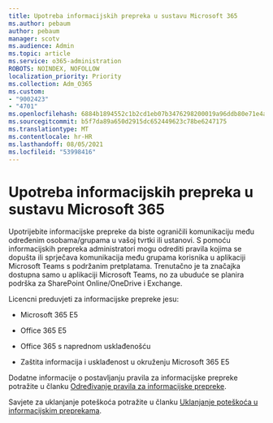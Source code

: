 ```yaml
---
title: Upotreba informacijskih prepreka u sustavu Microsoft 365
ms.author: pebaum
author: pebaum
manager: scotv
ms.audience: Admin
ms.topic: article
ms.service: o365-administration
ROBOTS: NOINDEX, NOFOLLOW
localization_priority: Priority
ms.collection: Adm_O365
ms.custom:
- "9002423"
- "4701"
ms.openlocfilehash: 6884b1894552c1b2cd1eb07b3476298200019a96ddb80e71e4ab5138015b40ac
ms.sourcegitcommit: b5f7da89a650d2915dc652449623c78be6247175
ms.translationtype: MT
ms.contentlocale: hr-HR
ms.lasthandoff: 08/05/2021
ms.locfileid: "53998416"
---
```

# <a name="using-information-barriers-in-microsoft-365"></a>Upotreba informacijskih prepreka u sustavu Microsoft 365

Upotrijebite informacijske prepreke da biste ograničili komunikaciju među određenim osobama/grupama u vašoj tvrtki ili ustanovi. S pomoću informacijskih prepreka administratori mogu odrediti pravila kojima se dopušta ili sprječava komunikacija među grupama korisnika u aplikaciji Microsoft Teams s podržanim pretplatama.  Trenutačno je ta značajka dostupna samo u aplikaciji Microsoft Teams, no za ubuduće se planira podrška za SharePoint Online/OneDrive i Exchange.

Licencni preduvjeti za informacijske prepreke jesu:

- Microsoft 365 E5

- Office 365 E5

- Office 365 s naprednom usklađenošću

- Zaštita informacija i usklađenost u okruženju Microsoft 365 E5

Dodatne informacije o postavljanju pravila za informacijske prepreke potražite u članku [Određivanje pravila za informacijske prepreke](https://docs.microsoft.com/microsoft-365/compliance/information-barriers-policies).

Savjete za uklanjanje poteškoća potražite u članku [Uklanjanje poteškoća u informacijskim preprekama](https://docs.microsoft.com/microsoft-365/compliance/information-barriers-troubleshooting).
